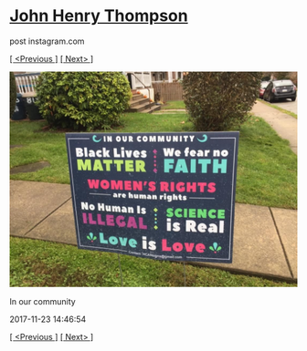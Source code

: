 # [John Henry Thompson](../README.md)
post instagram.com

[[ <Previous ]](2017-11-23-2.md) [[ Next> ]](2017-11-21-1.md)

[![](../media/2017-11-23/In-our-community.jpg)](../README.md)

In our community

2017-11-23 14:46:54

[[ <Previous ]](2017-11-23-2.md) [[ Next> ]](2017-11-21-1.md)